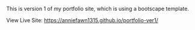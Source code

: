 This is version 1 of my portfolio site, which is using a bootscape template. 

View Live Site: https://anniefawn1315.github.io/portfolio-ver1/
